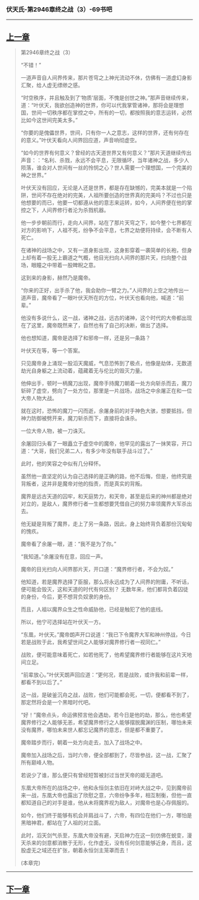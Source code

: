 ### 伏天氏-第2946章终之战（3）-69书吧

--------
[上一章](./ecfdee26fc14cec942341e24ee0d076f.md)
--------


>
>
>
>第2946章终之战（3）
>
>“不错！”
>
>一道声音自人间界传来，那片苍穹之上神光流动不休，仿佛有一道虚幻身影汇聚，给人虚无缥缈之感。
>
>“时空秩序，并且触及到了‘物质’层面，不愧是创世之神。”那声音继续传来，道：“叶伏天，我欲创造神的世界，你可以代我掌管诸神，那将会是理想国，世间一切秩序都在掌控之中，所有的一切，都按照我的意志运转，必然比如今这世间完美太多。”
>
>“你要的是傀儡世界，世间，只有你一人之意志，这样的世界，还有何存在的意义。”叶伏天看向人间界回应道，声音响彻虚空。
>
>“如今的世界有何意义？曾经的古天道世界又有何意义？”那片天道继续传出声音：：“名利、杀戮，永远不会平息，无限循环，当年诸神之战，多少人陨落，谁会对人世间有一丝的怜悯之心？世人需要一个理想国，一个完美的神之世界。”
>
>叶伏天没有回应，无论是人还是世界，都是存在缺憾的，完美本就是一个陷阱，世间不存在绝对的完美，人祖所要创造的世界真的完美吗？不过也只是他想要的而已，他要一切都遵从他的意志来运转，如今，人间界便在他的掌控之下，人间界修行者沦为杀戮机器。
>
>他一步步朝前而行，走向人间界，站在了那片天穹之下，如今整个七界都在对方的影响下，人祖不死，纷争不会平息，七界之劫便将持续，会不断有人死亡。
>
>在诸神的战场之中，又有一道身影出现，这身影穿着一袭简单的长袍，但身上却有着一股无上霸道之气概，他目光扫向人间界的那片天，扫向整个战场，眼瞳之中带着一股睥睨之意。
>
>这到来的身影，赫然乃是魔帝。
>
>“你来的正好，出手杀了他，我会助你一臂之力。”人间界的上空之地传出一道声音，魔帝看了一眼叶伏天所在的方位，叶伏天也看向他，喊道：“前辈。”
>
>他没有多说什么，这一战，诸神之战，远古的诸神，这个时代的大帝都出现在了这里，魔帝既然来了，自然也有了自己的决断，做出了选择。
>
>他也想知道，魔帝是选择了和邪帝一样，还是另一条路？
>
>叶伏天在等，等一个答案。
>
>只见魔帝身上涌现一股滔天魔威，气息恐怖到了极点，他像是劫体，无数道劫光自身躯之上流动着，蕴藏着无与伦比的毁灭力量。
>
>他伸出手，顿时一柄魔刀出现，魔帝手持魔刀朝着一处方向斩杀而去，魔刀斩碎了虚空，劈向了一处方位，那里是一片战场，战场之中余屠正在和一位大帝人物大战。
>
>就在这时，恐怖的魔刀一闪而逝，余屠身前的对手神色大骇，想要抵挡，但神力防御被劈开来，魔刀斩杀而下，直接将会诛杀。
>
>一位大帝人物，被一刀诛灭。
>
>余屠回归头看了一眼矗立于虚空中的魔帝，他罕见的露出了一抹笑容，开口道：“大哥，我们兄弟二人，有多少年没有联手战斗过了。”
>
>此时，他的笑容之中似有几分释怀。
>
>虽然他一直坚定的认为自己选择的是正确的路，他不后悔，但是，他终究是背叛者，这并非是魔帝对他的指责，而是真实的背叛。
>
>魔界是远古天道的囚牢，和天庭势力，和天帝，甚至是后来的神州都是绝对对立的，是敌人，魔界修行者一生都想要凭借自己的努力率领魔界大军杀出去。
>
>他无疑是背叛了魔界，走上了另一条路，因此，身上始终背负着那份沉甸甸的愧疚。
>
>魔帝看了余屠一眼，道：“我不是为了你。”
>
>“我知道。”余屠没有在意，回应一声。
>
>魔帝的目光扫向人间界那片天，开口道：“魔界修行者，不会为奴。”
>
>他知道，若是魔界选择了臣服，那么将永远成为了人间界的附庸，不听话，便可能会毁灭，这和天道的时代有何区别？
>无数年来，他们都背负着囚徒的身份，今后，更不想背负奴隶的身份。
>
>而且，人祖以魔界众生之性命威胁他，已经是触犯了他的底线。
>
>所以，他宁可选择站在叶伏天一方。
>
>“东凰，叶伏天。”魔帝朗声开口说道：“我已下令魔界大军和神州停战，今日若是战败于此，我希望世间之人能够对魔界修行者一视同仁。”
>
>战败，便可能意味着死亡，如若他死了，他希望魔界修行者能够在这片天地间立足。
>
>“前辈放心。”叶伏天朗声回应道：“更何况，若是战败，或许我和前辈一样，都看不到以后了。”
>
>这一战，是破釜沉舟之战，战败，他们可能都会死，一切，便都看不到了，那定然将会是一个黑暗时代吧。
>
>“好！”魔帝点头，命运佛预言他会遇劫，若今日是他的劫，那么，他也希望魔界修行之人能够无恙，希望魔界修行之人能够摆脱魔渊的压制，哪怕未来没有魔界，哪怕未来世人都忘记魔界的意志，但是都不重要了。
>
>魔帝踏步而行，朝着一处方向走去，加入了战场之中。
>
>魔帝加入战场之后，当时六帝，便全部都到了，尽皆参战，这一战，汇聚了所有巅峰人物。
>
>若说少了谁，那么便只有曾经短暂被封过当世天帝的姬无道吧。
>
>东凰大帝所在的战场之中，他和永恒剑主依旧在对峙大战之中，见到魔帝前来一战，东凰大帝也露出了欣慰之意，六帝纷争多年，相互制衡，但他一直都知道自己的对手是谁，他从未将魔界视为敌人，对魔帝也是心存佩服的。
>
>如今，他们终于能够有机会并肩战斗了，六帝，有四位在他们一方，哪怕是黑暗神君，都站在了人祖的对立面。
>
>此时，滔天剑气杀至，东凰大帝没有避，天启神力在这一刻仿佛在蜕变，漫天杀来的剑意都消散于无形，化作虚无，没有任何剑意能够近身，而且，这股虚无之域还在扩张，朝着永恒剑主笼罩而去！
>
>(本章完)
>
>

--------
[下一章](./40acd383677c3d220070f880b1feb909.md)
--------
